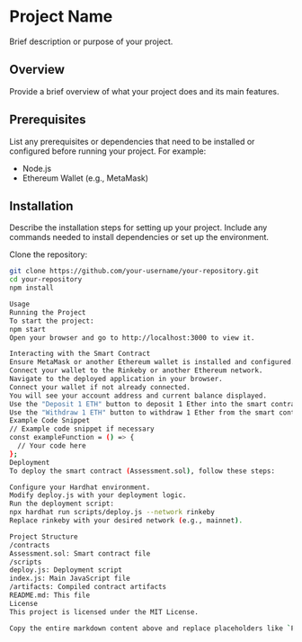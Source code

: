 # Project Name

Brief description or purpose of your project.

## Overview

Provide a brief overview of what your project does and its main features.

## Prerequisites

List any prerequisites or dependencies that need to be installed or configured before running your project. For example:
- Node.js
- Ethereum Wallet (e.g., MetaMask)

## Installation

Describe the installation steps for setting up your project. Include any commands needed to install dependencies or set up the environment.

Clone the repository:
```bash
git clone https://github.com/your-username/your-repository.git
cd your-repository
npm install

Usage
Running the Project
To start the project:
npm start
Open your browser and go to http://localhost:3000 to view it.

Interacting with the Smart Contract
Ensure MetaMask or another Ethereum wallet is installed and configured.
Connect your wallet to the Rinkeby or another Ethereum network.
Navigate to the deployed application in your browser.
Connect your wallet if not already connected.
You will see your account address and current balance displayed.
Use the "Deposit 1 ETH" button to deposit 1 Ether into the smart contract.
Use the "Withdraw 1 ETH" button to withdraw 1 Ether from the smart contract.
Example Code Snippet
// Example code snippet if necessary
const exampleFunction = () => {
  // Your code here
};
Deployment
To deploy the smart contract (Assessment.sol), follow these steps:

Configure your Hardhat environment.
Modify deploy.js with your deployment logic.
Run the deployment script:
npx hardhat run scripts/deploy.js --network rinkeby
Replace rinkeby with your desired network (e.g., mainnet).

Project Structure
/contracts
Assessment.sol: Smart contract file
/scripts
deploy.js: Deployment script
index.js: Main JavaScript file
/artifacts: Compiled contract artifacts
README.md: This file
License
This project is licensed under the MIT License.

Copy the entire markdown content above and replace placeholders like `Project Name`, `your-username`, `your-repository`, and `<network-name>` with actual details relevant to your project. This provides a detailed and structured README file that includes usage instructions and example code snippets for your repository.
